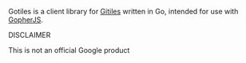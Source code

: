 
Gotiles is a client library for
[Gitiles](https://gerrit.googlesource.com/gitiles/) written in Go,
intended for use with [GopherJS](http://www.gopherjs.org).

DISCLAIMER

This is not an official Google product

